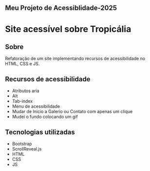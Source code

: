 ## Meu Projeto de Acessiblidade-2025
# Site acessível sobre Tropicália
## Sobre
Refatoração de um site implementando recursos de acessibilidade no HTML, CSS e JS.
## Recursos de acessibilidade
- Atributos aria
- Alt
- Tab-index
- Menu de acessibilidade
- Mudar de Inicio a Galerio ou Contato com apenas um clique
- Mudei o fundo colocando um gif
## Tecnologias utilizadas
- Bootstrap
- ScrollReveal.js
- HTML
- CSS
- JS